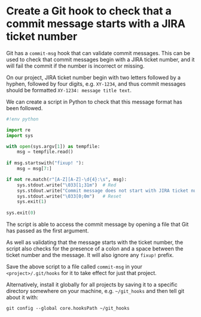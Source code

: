 # Create a Git hook to check that a commit message starts with a JIRA ticket number

Git has a `commit-msg` hook that can validate commit messages. This can be used to check that commit messages begin with a JIRA ticket number, and it will fail the commit if the number is incorrect or missing.

On our project, JIRA ticket number begin with two letters followed by a hyphen, followed by four digits, e.g. `XY-1234`, and thus commit messages should be formatted `XY-1234: message title text`.

We can create a script in Python to check that this message format has been followed.

```python
#!env python

import re
import sys

with open(sys.argv[1]) as tempfile:
	msg = tempfile.read()
    
if msg.startswith("fixup! "):
    msg = msg[7:]

if not re.match(r"[A-Z][A-Z]-\d{4}:\s", msg):
    sys.stdout.write("\033[1;31m")  # Red
    sys.stdout.write("Commit message does not start with JIRA ticket number\n")
    sys.stdout.write("\033[0;0m")   # Reset
    sys.exit(1)
	
sys.exit(0)
```

The script is able to access the commit message by opening a file that Git has passed as the first argument.

As well as validating that the message starts with the ticket number, the script also checks for the presence of a colon and a space between the ticket number and the message. It will also ignore any `fixup!` prefix.

Save the above script to a file called `commit-msg` in your `<project>/.git/hooks` for it to take effect for just that project.

Alternatively, install it globally for all projects by saving it to a specific directory somewhere on your machine, e.g. `~/git_hooks` and then tell git about it with:

```shell
git config --global core.hooksPath ~/git_hooks
```

